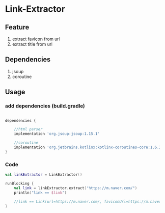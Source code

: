 # Link-Extractor

## Feature
1. extract favicon from url
2. extract title from url

## Dependencies
1. jsoup
2. coroutine

## Usage
### add dependencies (build.gradle) 
```groovy

dependencies {

    //html parser
    implementation 'org.jsoup:jsoup:1.15.1'

    //coroutine
    implementation 'org.jetbrains.kotlinx:kotlinx-coroutines-core:1.6.3'
}
```

### Code
```kotlin
val linkExtractor = LinkExtractor()

runBlocking {
    val link = linkExtractor.extract("https://m.naver.com/")
    println("link == $link")
    
    //link == Link(url=https://m.naver.com/, faviconUrl=https://m.naver.com/favicon.ico, title=NAVER)
}
```
